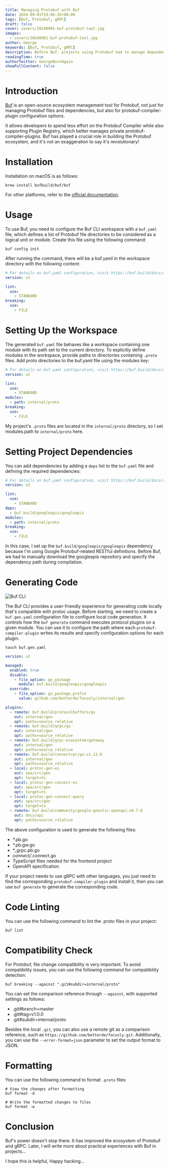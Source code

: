 ```yaml
---
title: Managing Protobuf with Buf
date: 2024-09-01T19:06:35+08:00
tags: [Buf, Protobuf, gRPC]
draft: false
cover: covers/20240901-buf-protobuf-tool.jpg
images:
  - covers/20240901-buf-protobuf-tool.jpg
author: George
keywords: [Buf, Protobuf, gRPC]
description: Before Buf, projects using Protobuf had to manage dependencies and protobuf-compiler-plugins themselves, which added significant cognitive load for developers.
readingTime: true
authorTwitter: GeorgeBornAgain
showFullContent: false
---
```


# Introduction

[Buf](https://buf.build/) is an open-source ecosystem management tool for Protobuf, not just for managing Protobuf files and dependencies, but also for protobuf-compiler-plugin configuration options.

It allows developers to spend less effort on the Protobuf Compiler while also supporting Plugin Registry, which better manages private protobuf-compiler-plugins. Buf has played a crucial role in building the Protobuf ecosystem, and it's not an exaggeration to say it's revolutionary!

# Installation

Installation on macOS is as follows:

```shell
brew install bufbuild/buf/buf
```

For other platforms, refer to the [official documentation](https://buf.build/docs/installation).

# Usage

To use Buf, you need to configure the Buf CLI workspace with a `buf.yaml` file, which defines a list of Protobuf file directories to be considered as a logical unit or module. Create this file using the following command:

```shell
buf config init
```

After running the command, there will be a buf.yaml in the workspace directory with the following content:

```yaml
# For details on buf.yaml configuration, visit https://buf.build/docs/configuration/v2/buf-yaml
version: v2

lint:
  use:
    - STANDARD
breaking:
  use:
    - FILE
```
# Setting Up the Workspace

The generated `buf.yaml` file behaves like a workspace containing one module with its path set to the current directory. To explicitly define modules in the workspace, provide paths to directories containing `.proto` files. Add proto directories to the buf.yaml file using the modules key:

```yaml
# For details on buf.yaml configuration, visit https://buf.build/docs/configuration/v2/buf-yaml
version: v2

lint:
  use:
    - STANDARD
modules:
  - path: internal/proto
breaking:
  use:
    - FILE
```

My project's `.proto` files are located in the `internal/proto` directory, so I set modules.path to `internal/proto` here.

# Setting Project Dependencies

You can add dependencies by adding a `deps` list to the `buf.yaml` file and defining the required dependencies:

```yaml
# For details on buf.yaml configuration, visit https://buf.build/docs/configuration/v2/buf-yaml
version: v2

lint:
  use:
    - STANDARD
deps:
  - buf.build/googleapis/googleapis
modules:
  - path: internal/proto
breaking:
  use:
    - FILE
```
In this case, I set up the `buf.build/googleapis/googleapis` dependency because I'm using Google Protobuf-related RESTful definitions. Before Buf, we had to manually download the googleapis repository and specify the dependency path during compilation.

# Generating Code

![Buf CLI](/article/20240901-cli-generate-local-plugin.png)

The Buf CLI provides a user-friendly experience for generating code locally that's compatible with protoc usage. Before starting, we need to create a `buf.gen.yaml` configuration file to configure local code generation. It controls how the `buf generate` command executes protocol plugins on a given module. You can use it to configure the path where each `protobuf-compiler-plugin` writes its results and specify configuration options for each plugin.

```shell
touch buf.gen.yaml
```

```yaml
version: v2

managed:
  enabled: true
  disable:
    - file_option: go_package
      module: buf.build/googleapis/googleapis
  override:
    - file_option: go_package_prefix
      value: github.com/betterde/focusly/internal/gen

plugins:
  - remote: buf.build/protocolbuffers/go
    out: internal/gen
    opt: paths=source_relative
  - remote: buf.build/grpc/go
    out: internal/gen
    opt: paths=source_relative
  - remote: buf.build/grpc-ecosystem/gateway
    out: internal/gen
    opt: paths=source_relative
  - remote: buf.build/connectrpc/go:v1.12.0
    out: internal/gen
    opt: paths=source_relative
  - local: protoc-gen-es
    out: spa/src/gen
    opt: target=ts
  - local: protoc-gen-connect-es
    out: spa/src/gen
    opt: target=ts
  - local: protoc-gen-connect-query
    out: spa/src/gen
    opt: target=ts
  - remote: buf.build/community/google-gnostic-openapi:v0.7.0
    out: docs/api
    opt: paths=source_relative
```

The above configuration is used to generate the following files:

* *.pb.go
* *.pb.gw.go
* *_grpc.pb.go
* *connect/*.connect.go
* TypeScript files needed for the frontend project
* OpenAPI specification

If your project needs to use gRPC with other languages, you just need to find the corresponding `protobuf-compiler-plugin` and install it, then you can use `buf generate` to generate the corresponding code.

# Code Linting

You can use the following command to lint the .proto files in your project:

```shell
buf lint
```

# Compatibility Check

For Protobuf, file change compatibility is very important. To avoid compatibility issues, you can use the following command for compatibility detection:

```shell
buf breaking --against ".git#subdir=internal/proto"
```

You can set the comparison reference through `--against`, with supported settings as follows:

* .git#branch=master
* .git#tag=v1.0.0
* .git#subdir=internal/proto

Besides the local `.git`, you can also use a remote git as a comparison reference, such as `https://github.com/betterde/focusly.git`. Additionally, you can use the `--error-format=json` parameter to set the output format to JSON.

# Formatting

You can use the following command to format `.proto` files:

```shell
# View the changes after formatting
buf format -d

# Write the formatted changes to files
buf format -w
```

# Conclusion

Buf's power doesn't stop there. It has improved the ecosystem of Protobuf and gRPC. Later, I will write more about practical experiences with Buf in projects...

I hope this is helpful, Happy hacking...